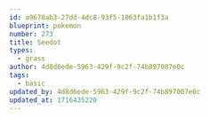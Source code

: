 ```yaml
---
id: a9670ab3-27dd-4dc8-93f5-1063fa1b1f3a
blueprint: pokemon
number: 273
title: Seedot
types:
  - grass
author: 4d8d6ede-5963-429f-9c2f-74b897007e0c
tags:
  - basic
updated_by: 4d8d6ede-5963-429f-9c2f-74b897007e0c
updated_at: 1716435220
---
```

